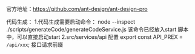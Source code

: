 官方地址：https://github.com/ant-design/ant-design-pro

代码生成：
    1.代码生成需要启动命令： node --inspect ./scripts/generateCode/generateCodeService.js
      该命令已经放入start 脚本中，可以直接启动start
    2.src/services/api 配置 export const API_PREX = `/api/xxx`;  接口请求前缀
